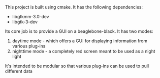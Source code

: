 
This project is built using cmake. It has the following dependencies:

- libgtkmm-3.0-dev
- libgtk-3-dev


Its core job is to provide a GUI on a beaglebone-black. It has two modes:
1. daytime mode - which offers a GUI for displaying information from various plug-ins
2. nighttime mode - a completely red screen meant to be used as a night light

It's intended to be modular so that various plug-ins can be used to pull different data